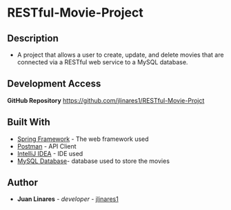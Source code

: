 # RESTful-Movie-Project

## Description ##
* A project that allows a user to create, update, and delete movies that are connected via a RESTful web service to a MySQL database.

## Development Access ##
**GitHub Repository**
https://github.com/jlinares1/RESTful-Movie-Projct


## Built With ##

* [Spring Framework](https://spring.io/) - The web framework used
* [Postman](https://www.postman.com/) - API Client
* [IntelliJ IDEA](https://www.jetbrains.com/idea/) - IDE used
* [MySQL Database](https://www.mysql.com/)- database used to store the movies

## Author ##
* **Juan Linares** - *developer* - [jlinares1](https://github.com/jlinares1)
